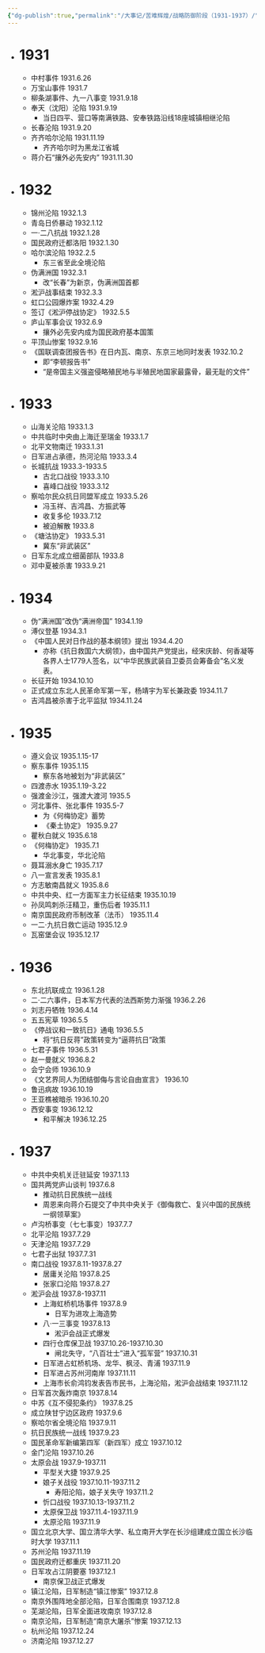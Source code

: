 ```yaml
---
{"dg-publish":true,"permalink":"/大事记/苦难辉煌/战略防御阶段（1931-1937）/","tags":["Memory🙊"],"noteIcon":"1","created":"2023-08-30T09:05:17.825+08:00","updated":"2023-08-24T20:54:36.000+08:00"}
---
```


- # 1931  
    -   中村事件 1931.6.26  
    -   万宝山事件 1931.7  
    -   柳条湖事件、九一八事变 1931.9.18  
    -   奉天（沈阳）沦陷 1931.9.19  
        -   当日四平、营口等南满铁路、安奉铁路沿线18座城镇相继沦陷  
    -   长春沦陷 1931.9.20  
    -   齐齐哈尔沦陷 1931.11.19  
        -   齐齐哈尔时为黑龙江省城  
    -   蒋介石“攘外必先安内” 1931.11.30  
- # 1932  
    -   锦州沦陷 1932.1.3  
    -   青岛日侨暴动 1932.1.12  
    -   一·二八抗战 1932.1.28
    -   国民政府迁都洛阳 1932.1.30  
    -   哈尔滨沦陷 1932.2.5  
        -   东三省至此全境沦陷  
    -   伪满洲国 1932.3.1  
        -   改“长春”为新京，伪满洲国首都  
    -   淞沪战事结束 1932.3.3  
    -   虹口公园爆炸案 1932.4.29  
    -   签订《淞沪停战协定》 1932.5.5  
    -   庐山军事会议 1932.6.9  
        -   攘外必先安内成为国民政府基本国策  
    -   平顶山惨案 1932.9.16  
    -   《国联调查团报告书》在日内瓦、南京、东京三地同时发表 1932.10.2  
        -   即“李顿报告书”  
        -   “是帝国主义强盗侵略殖民地与半殖民地国家最露骨，最无耻的文件”  
- # 1933  
    -   山海关沦陷 1933.1.3  
    -   中共临时中央由上海迁至瑞金 1933.1.7  
    -   北平文物南迁 1933.1.31  
    -   日军进占承德，热河沦陷 1933.3.4  
    -   长城抗战 1933.3-1933.5  
        -   古北口战役 1933.3.10  
        -   喜峰口战役 1933.3.12  
    -   察哈尔民众抗日同盟军成立 1933.5.26  
        -   冯玉祥、吉鸿昌、方振武等  
        -   收复多伦 1933.7.12  
        -   被迫解散 1933.8  
    -   《塘沽协定》 1933.5.31  
        -   冀东“非武装区”  
    -   日军东北成立细菌部队 1933.8  
    -   邓中夏被杀害 1933.9.21  
- # 1934  
    -   伪“满洲国”改伪“满洲帝国” 1934.1.19  
    -   溥仪登基 1934.3.1  
    -   《中国人民对日作战的基本纲领》提出 1934.4.20  
        -   亦称《抗日救国六大纲领》，由中国共产党提出，经宋庆龄、何香凝等各界人士1779人签名，以“中华民族武装自卫委员会筹备会”名义发表。  
    -   长征开始 1934.10.10  
    -   正式成立东北人民革命军第一军，杨靖宇为军长兼政委 1934.11.7  
    -   吉鸿昌被杀害于北平监狱 1934.11.24  
- # 1935  
    -   遵义会议 1935.1.15-17  
    -   察东事件 1935.1.15  
        -   察东各地被划为“非武装区”  
    -   四渡赤水 1935.1.19-3.22  
    -   强渡金沙江，强渡大渡河 1935.5  
    -   河北事件、张北事件 1935.5-7  
        -   为《何梅协定》蓄势  
        -   《秦土协定》 1935.9.27  
    -   瞿秋白就义 1935.6.18  
    -   《何梅协定》 1935.7.1  
        -   华北事变，华北沦陷  
    -   聂耳溺水身亡 1935.7.17  
    -   八一宣言发表 1935.8.1  
    -   方志敏南昌就义 1935.8.6  
    -   中共中央、红一方面军主力长征结束 1935.10.19  
    -   孙凤鸣刺杀汪精卫，重伤后者 1935.11.1  
    -   南京国民政府币制改革（法币） 1935.11.4  
    -   一二·九抗日救亡运动 1935.12.9  
    -   瓦窑堡会议 1935.12.17  
- # 1936  
    -   东北抗联成立 1936.1.28  
    -   二·二六事件，日本军方代表的法西斯势力渐强 1936.2.26  
    -   刘志丹牺牲 1936.4.14  
    -   五五宪草 1936.5.5  
    -   《停战议和一致抗日》通电 1936.5.5  
        -   将“抗日反蒋”政策转变为“逼蒋抗日”政策  
    -   七君子事件 1936.5.31  
    -   赵一曼就义 1936.8.2  
    -   会宁会师 1936.10.9  
    -   《文艺界同人为团结御侮与言论自由宣言》 1936.10  
    -   鲁迅病故 1936.10.19  
    -   王亚樵被暗杀 1936.10.20  
    -   西安事变 1936.12.12  
        -   和平解决 1936.12.25  
- # 1937  
    -   中共中央机关迁驻延安 1937.1.13  
    -   国共两党庐山谈判 1937.6.8  
        -   推动抗日民族统一战线  
        -   周恩来向蒋介石提交了中共中央关于《御侮救亡、复兴中国的民族统一纲领草案》  
    -   卢沟桥事变（七七事变）1937.7.7  
    -   北平沦陷 1937.7.29  
    -   天津沦陷 1937.7.29  
    -   七君子出狱 1937.7.31  
    -   南口战役 1937.8.11-1937.8.27  
        -   居庸关沦陷 1937.8.25  
        -   张家口沦陷 1937.8.27  
    -   淞沪会战 1937.8-1937.11  
        -   上海虹桥机场事件 1937.8.9  
            -   日军为进攻上海造势  
        -   八·一三事变 1937.8.13  
            -   淞沪会战正式爆发  
        -   四行仓库保卫战 1937.10.26-1937.10.30  
            -   闸北失守，“八百壮士”进入“孤军营” 1937.10.31  
        -   日军进占虹桥机场、龙华、枫泾、青浦 1937.11.9  
        -   日军进占苏州河南岸 1937.11.11  
        -   上海市长俞鸿钧发表告市民书，上海沦陷，淞沪会战结束 1937.11.12  
    -   日军首次轰炸南京 1937.8.14  
    -   中苏《互不侵犯条约》 1937.8.25  
    -   成立陕甘宁边区政府 1937.9.6  
    -   察哈尔省全境沦陷 1937.9.11  
    -   抗日民族统一战线 1937.9.23  
    -   国民革命军新编第四军（新四军）成立 1937.10.12  
    -   金门沦陷 1937.10.26  
    -   太原会战 1937.9-1937.11  
        -   平型关大捷 1937.9.25  
        -   娘子关战役 1937.10.11-1937.11.2  
            -   寿阳沦陷，娘子关失守 1937.11.2  
        -   忻口战役 1937.10.13-1937.11.2  
        -   太原保卫战 1937.11.4-1937.11.9  
        -   太原沦陷 1937.11.9  
    -   国立北京大学、国立清华大学、私立南开大学在长沙组建成立国立长沙临时大学 1937.11.1  
    -   苏州沦陷 1937.11.19  
    -   国民政府迁都重庆 1937.11.20  
    -   日军攻占江阴要塞 1937.12.1  
        -   南京保卫战正式爆发  
    -   镇江沦陷，日军制造“镇江惨案” 1937.12.8  
    -   南京外围阵地全部沦陷，日军合围南京 1937.12.8  
    -   芜湖沦陷，日军全面进攻南京 1937.12.8  
    -   南京沦陷，日军制造“南京大屠杀”惨案 1937.12.13  
    -   杭州沦陷 1937.12.24  
    -   济南沦陷 1937.12.27